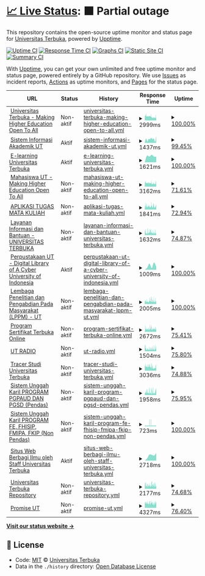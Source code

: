 # [📈 Live Status](https://UnivTerbuka.github.io/online): <!--live status--> **🟧 Partial outage**

This repository contains the open-source uptime monitor and status page for [Universitas Terbuka](https://www.ut.ac.id/), powered by [Upptime](https://github.com/upptime/upptime).

[![Uptime CI](https://github.com/koj-co/upptime/workflows/Uptime%20CI/badge.svg)](https://github.com/koj-co/upptime/actions?query=workflow%3A%22Uptime+CI%22)
[![Response Time CI](https://github.com/koj-co/upptime/workflows/Response%20Time%20CI/badge.svg)](https://github.com/koj-co/upptime/actions?query=workflow%3A%22Response+Time+CI%22)
[![Graphs CI](https://github.com/koj-co/upptime/workflows/Graphs%20CI/badge.svg)](https://github.com/koj-co/upptime/actions?query=workflow%3A%22Graphs+CI%22)
[![Static Site CI](https://github.com/koj-co/upptime/workflows/Static%20Site%20CI/badge.svg)](https://github.com/koj-co/upptime/actions?query=workflow%3A%22Static+Site+CI%22)
[![Summary CI](https://github.com/koj-co/upptime/workflows/Summary%20CI/badge.svg)](https://github.com/koj-co/upptime/actions?query=workflow%3A%22Summary+CI%22)

With [Upptime](https://upptime.js.org), you can get your own unlimited and free uptime monitor and status page, powered entirely by a GitHub repository. We use [Issues](https://github.com/UnivTerbuka/online/issues) as incident reports, [Actions](https://github.com/UnivTerbuka/online/actions) as uptime monitors, and [Pages](https://UnivTerbuka.github.io/online) for the status page.

<!--start: status pages-->
<!-- This summary is generated by Upptime (https://github.com/upptime/upptime) -->
<!-- Do not edit this manually, your changes will be overwritten -->
<!-- prettier-ignore -->
| URL | Status | History | Response Time | Uptime |
| --- | ------ | ------- | ------------- | ------ |
| <img alt="" src="https://favicons.githubusercontent.com/www.ut.ac.id" height="13"> [Universitas Terbuka - Making Higher Education Open To All](https://www.ut.ac.id/) | Non-aktif | [universitas-terbuka-making-higher-education-open-to-all.yml](https://github.com/UnivTerbuka/online/commits/master/history/universitas-terbuka-making-higher-education-open-to-all.yml) | <details><summary><img alt="Response time graph" src="./graphs/universitas-terbuka-making-higher-education-open-to-all/response-time-week.png" height="20"> 2999ms</summary><br><a href="https://UnivTerbuka.github.io/online/history/universitas-terbuka-making-higher-education-open-to-all"><img alt="Response time 3982" src="https://img.shields.io/endpoint?url=https%3A%2F%2Fraw.githubusercontent.com%2FUnivTerbuka%2Fonline%2Fmaster%2Fapi%2Funiversitas-terbuka-making-higher-education-open-to-all%2Fresponse-time.json"></a><br><a href="https://UnivTerbuka.github.io/online/history/universitas-terbuka-making-higher-education-open-to-all"><img alt="24-hour response time 2557" src="https://img.shields.io/endpoint?url=https%3A%2F%2Fraw.githubusercontent.com%2FUnivTerbuka%2Fonline%2Fmaster%2Fapi%2Funiversitas-terbuka-making-higher-education-open-to-all%2Fresponse-time-day.json"></a><br><a href="https://UnivTerbuka.github.io/online/history/universitas-terbuka-making-higher-education-open-to-all"><img alt="7-day response time 2999" src="https://img.shields.io/endpoint?url=https%3A%2F%2Fraw.githubusercontent.com%2FUnivTerbuka%2Fonline%2Fmaster%2Fapi%2Funiversitas-terbuka-making-higher-education-open-to-all%2Fresponse-time-week.json"></a><br><a href="https://UnivTerbuka.github.io/online/history/universitas-terbuka-making-higher-education-open-to-all"><img alt="30-day response time 3526" src="https://img.shields.io/endpoint?url=https%3A%2F%2Fraw.githubusercontent.com%2FUnivTerbuka%2Fonline%2Fmaster%2Fapi%2Funiversitas-terbuka-making-higher-education-open-to-all%2Fresponse-time-month.json"></a><br><a href="https://UnivTerbuka.github.io/online/history/universitas-terbuka-making-higher-education-open-to-all"><img alt="1-year response time 3982" src="https://img.shields.io/endpoint?url=https%3A%2F%2Fraw.githubusercontent.com%2FUnivTerbuka%2Fonline%2Fmaster%2Fapi%2Funiversitas-terbuka-making-higher-education-open-to-all%2Fresponse-time-year.json"></a></details> | <details><summary><a href="https://UnivTerbuka.github.io/online/history/universitas-terbuka-making-higher-education-open-to-all">100.00%</a></summary><a href="https://UnivTerbuka.github.io/online/history/universitas-terbuka-making-higher-education-open-to-all"><img alt="All-time uptime 100.00%" src="https://img.shields.io/endpoint?url=https%3A%2F%2Fraw.githubusercontent.com%2FUnivTerbuka%2Fonline%2Fmaster%2Fapi%2Funiversitas-terbuka-making-higher-education-open-to-all%2Fuptime.json"></a><br><a href="https://UnivTerbuka.github.io/online/history/universitas-terbuka-making-higher-education-open-to-all"><img alt="24-hour uptime 100.00%" src="https://img.shields.io/endpoint?url=https%3A%2F%2Fraw.githubusercontent.com%2FUnivTerbuka%2Fonline%2Fmaster%2Fapi%2Funiversitas-terbuka-making-higher-education-open-to-all%2Fuptime-day.json"></a><br><a href="https://UnivTerbuka.github.io/online/history/universitas-terbuka-making-higher-education-open-to-all"><img alt="7-day uptime 100.00%" src="https://img.shields.io/endpoint?url=https%3A%2F%2Fraw.githubusercontent.com%2FUnivTerbuka%2Fonline%2Fmaster%2Fapi%2Funiversitas-terbuka-making-higher-education-open-to-all%2Fuptime-week.json"></a><br><a href="https://UnivTerbuka.github.io/online/history/universitas-terbuka-making-higher-education-open-to-all"><img alt="30-day uptime 100.00%" src="https://img.shields.io/endpoint?url=https%3A%2F%2Fraw.githubusercontent.com%2FUnivTerbuka%2Fonline%2Fmaster%2Fapi%2Funiversitas-terbuka-making-higher-education-open-to-all%2Fuptime-month.json"></a><br><a href="https://UnivTerbuka.github.io/online/history/universitas-terbuka-making-higher-education-open-to-all"><img alt="1-year uptime 100.00%" src="https://img.shields.io/endpoint?url=https%3A%2F%2Fraw.githubusercontent.com%2FUnivTerbuka%2Fonline%2Fmaster%2Fapi%2Funiversitas-terbuka-making-higher-education-open-to-all%2Fuptime-year.json"></a></details>
| <img alt="" src="https://favicons.githubusercontent.com/sia.ut.ac.id" height="13"> [Sistem Informasi Akademik UT](https://sia.ut.ac.id/) | Aktif | [sistem-informasi-akademik-ut.yml](https://github.com/UnivTerbuka/online/commits/master/history/sistem-informasi-akademik-ut.yml) | <details><summary><img alt="Response time graph" src="./graphs/sistem-informasi-akademik-ut/response-time-week.png" height="20"> 1437ms</summary><br><a href="https://UnivTerbuka.github.io/online/history/sistem-informasi-akademik-ut"><img alt="Response time 2038" src="https://img.shields.io/endpoint?url=https%3A%2F%2Fraw.githubusercontent.com%2FUnivTerbuka%2Fonline%2Fmaster%2Fapi%2Fsistem-informasi-akademik-ut%2Fresponse-time.json"></a><br><a href="https://UnivTerbuka.github.io/online/history/sistem-informasi-akademik-ut"><img alt="24-hour response time 1449" src="https://img.shields.io/endpoint?url=https%3A%2F%2Fraw.githubusercontent.com%2FUnivTerbuka%2Fonline%2Fmaster%2Fapi%2Fsistem-informasi-akademik-ut%2Fresponse-time-day.json"></a><br><a href="https://UnivTerbuka.github.io/online/history/sistem-informasi-akademik-ut"><img alt="7-day response time 1437" src="https://img.shields.io/endpoint?url=https%3A%2F%2Fraw.githubusercontent.com%2FUnivTerbuka%2Fonline%2Fmaster%2Fapi%2Fsistem-informasi-akademik-ut%2Fresponse-time-week.json"></a><br><a href="https://UnivTerbuka.github.io/online/history/sistem-informasi-akademik-ut"><img alt="30-day response time 1649" src="https://img.shields.io/endpoint?url=https%3A%2F%2Fraw.githubusercontent.com%2FUnivTerbuka%2Fonline%2Fmaster%2Fapi%2Fsistem-informasi-akademik-ut%2Fresponse-time-month.json"></a><br><a href="https://UnivTerbuka.github.io/online/history/sistem-informasi-akademik-ut"><img alt="1-year response time 2038" src="https://img.shields.io/endpoint?url=https%3A%2F%2Fraw.githubusercontent.com%2FUnivTerbuka%2Fonline%2Fmaster%2Fapi%2Fsistem-informasi-akademik-ut%2Fresponse-time-year.json"></a></details> | <details><summary><a href="https://UnivTerbuka.github.io/online/history/sistem-informasi-akademik-ut">99.45%</a></summary><a href="https://UnivTerbuka.github.io/online/history/sistem-informasi-akademik-ut"><img alt="All-time uptime 98.38%" src="https://img.shields.io/endpoint?url=https%3A%2F%2Fraw.githubusercontent.com%2FUnivTerbuka%2Fonline%2Fmaster%2Fapi%2Fsistem-informasi-akademik-ut%2Fuptime.json"></a><br><a href="https://UnivTerbuka.github.io/online/history/sistem-informasi-akademik-ut"><img alt="24-hour uptime 98.33%" src="https://img.shields.io/endpoint?url=https%3A%2F%2Fraw.githubusercontent.com%2FUnivTerbuka%2Fonline%2Fmaster%2Fapi%2Fsistem-informasi-akademik-ut%2Fuptime-day.json"></a><br><a href="https://UnivTerbuka.github.io/online/history/sistem-informasi-akademik-ut"><img alt="7-day uptime 99.45%" src="https://img.shields.io/endpoint?url=https%3A%2F%2Fraw.githubusercontent.com%2FUnivTerbuka%2Fonline%2Fmaster%2Fapi%2Fsistem-informasi-akademik-ut%2Fuptime-week.json"></a><br><a href="https://UnivTerbuka.github.io/online/history/sistem-informasi-akademik-ut"><img alt="30-day uptime 98.81%" src="https://img.shields.io/endpoint?url=https%3A%2F%2Fraw.githubusercontent.com%2FUnivTerbuka%2Fonline%2Fmaster%2Fapi%2Fsistem-informasi-akademik-ut%2Fuptime-month.json"></a><br><a href="https://UnivTerbuka.github.io/online/history/sistem-informasi-akademik-ut"><img alt="1-year uptime 98.38%" src="https://img.shields.io/endpoint?url=https%3A%2F%2Fraw.githubusercontent.com%2FUnivTerbuka%2Fonline%2Fmaster%2Fapi%2Fsistem-informasi-akademik-ut%2Fuptime-year.json"></a></details>
| <img alt="" src="https://favicons.githubusercontent.com/elearning.ut.ac.id" height="13"> [E-learning Universitas Terbuka](https://elearning.ut.ac.id/) | Aktif | [e-learning-universitas-terbuka.yml](https://github.com/UnivTerbuka/online/commits/master/history/e-learning-universitas-terbuka.yml) | <details><summary><img alt="Response time graph" src="./graphs/e-learning-universitas-terbuka/response-time-week.png" height="20"> 1621ms</summary><br><a href="https://UnivTerbuka.github.io/online/history/e-learning-universitas-terbuka"><img alt="Response time 3412" src="https://img.shields.io/endpoint?url=https%3A%2F%2Fraw.githubusercontent.com%2FUnivTerbuka%2Fonline%2Fmaster%2Fapi%2Fe-learning-universitas-terbuka%2Fresponse-time.json"></a><br><a href="https://UnivTerbuka.github.io/online/history/e-learning-universitas-terbuka"><img alt="24-hour response time 0" src="https://img.shields.io/endpoint?url=https%3A%2F%2Fraw.githubusercontent.com%2FUnivTerbuka%2Fonline%2Fmaster%2Fapi%2Fe-learning-universitas-terbuka%2Fresponse-time-day.json"></a><br><a href="https://UnivTerbuka.github.io/online/history/e-learning-universitas-terbuka"><img alt="7-day response time 1621" src="https://img.shields.io/endpoint?url=https%3A%2F%2Fraw.githubusercontent.com%2FUnivTerbuka%2Fonline%2Fmaster%2Fapi%2Fe-learning-universitas-terbuka%2Fresponse-time-week.json"></a><br><a href="https://UnivTerbuka.github.io/online/history/e-learning-universitas-terbuka"><img alt="30-day response time 1697" src="https://img.shields.io/endpoint?url=https%3A%2F%2Fraw.githubusercontent.com%2FUnivTerbuka%2Fonline%2Fmaster%2Fapi%2Fe-learning-universitas-terbuka%2Fresponse-time-month.json"></a><br><a href="https://UnivTerbuka.github.io/online/history/e-learning-universitas-terbuka"><img alt="1-year response time 3412" src="https://img.shields.io/endpoint?url=https%3A%2F%2Fraw.githubusercontent.com%2FUnivTerbuka%2Fonline%2Fmaster%2Fapi%2Fe-learning-universitas-terbuka%2Fresponse-time-year.json"></a></details> | <details><summary><a href="https://UnivTerbuka.github.io/online/history/e-learning-universitas-terbuka">100.00%</a></summary><a href="https://UnivTerbuka.github.io/online/history/e-learning-universitas-terbuka"><img alt="All-time uptime 99.11%" src="https://img.shields.io/endpoint?url=https%3A%2F%2Fraw.githubusercontent.com%2FUnivTerbuka%2Fonline%2Fmaster%2Fapi%2Fe-learning-universitas-terbuka%2Fuptime.json"></a><br><a href="https://UnivTerbuka.github.io/online/history/e-learning-universitas-terbuka"><img alt="24-hour uptime 100.00%" src="https://img.shields.io/endpoint?url=https%3A%2F%2Fraw.githubusercontent.com%2FUnivTerbuka%2Fonline%2Fmaster%2Fapi%2Fe-learning-universitas-terbuka%2Fuptime-day.json"></a><br><a href="https://UnivTerbuka.github.io/online/history/e-learning-universitas-terbuka"><img alt="7-day uptime 100.00%" src="https://img.shields.io/endpoint?url=https%3A%2F%2Fraw.githubusercontent.com%2FUnivTerbuka%2Fonline%2Fmaster%2Fapi%2Fe-learning-universitas-terbuka%2Fuptime-week.json"></a><br><a href="https://UnivTerbuka.github.io/online/history/e-learning-universitas-terbuka"><img alt="30-day uptime 99.03%" src="https://img.shields.io/endpoint?url=https%3A%2F%2Fraw.githubusercontent.com%2FUnivTerbuka%2Fonline%2Fmaster%2Fapi%2Fe-learning-universitas-terbuka%2Fuptime-month.json"></a><br><a href="https://UnivTerbuka.github.io/online/history/e-learning-universitas-terbuka"><img alt="1-year uptime 99.11%" src="https://img.shields.io/endpoint?url=https%3A%2F%2Fraw.githubusercontent.com%2FUnivTerbuka%2Fonline%2Fmaster%2Fapi%2Fe-learning-universitas-terbuka%2Fuptime-year.json"></a></details>
| <img alt="" src="https://favicons.githubusercontent.com/mahasiswa.ut.ac.id" height="13"> [Mahasiswa UT - Making Higher Education Open To All](https://mahasiswa.ut.ac.id/) | Non-aktif | [mahasiswa-ut-making-higher-education-open-to-all.yml](https://github.com/UnivTerbuka/online/commits/master/history/mahasiswa-ut-making-higher-education-open-to-all.yml) | <details><summary><img alt="Response time graph" src="./graphs/mahasiswa-ut-making-higher-education-open-to-all/response-time-week.png" height="20"> 3162ms</summary><br><a href="https://UnivTerbuka.github.io/online/history/mahasiswa-ut-making-higher-education-open-to-all"><img alt="Response time 4067" src="https://img.shields.io/endpoint?url=https%3A%2F%2Fraw.githubusercontent.com%2FUnivTerbuka%2Fonline%2Fmaster%2Fapi%2Fmahasiswa-ut-making-higher-education-open-to-all%2Fresponse-time.json"></a><br><a href="https://UnivTerbuka.github.io/online/history/mahasiswa-ut-making-higher-education-open-to-all"><img alt="24-hour response time 3102" src="https://img.shields.io/endpoint?url=https%3A%2F%2Fraw.githubusercontent.com%2FUnivTerbuka%2Fonline%2Fmaster%2Fapi%2Fmahasiswa-ut-making-higher-education-open-to-all%2Fresponse-time-day.json"></a><br><a href="https://UnivTerbuka.github.io/online/history/mahasiswa-ut-making-higher-education-open-to-all"><img alt="7-day response time 3162" src="https://img.shields.io/endpoint?url=https%3A%2F%2Fraw.githubusercontent.com%2FUnivTerbuka%2Fonline%2Fmaster%2Fapi%2Fmahasiswa-ut-making-higher-education-open-to-all%2Fresponse-time-week.json"></a><br><a href="https://UnivTerbuka.github.io/online/history/mahasiswa-ut-making-higher-education-open-to-all"><img alt="30-day response time 3577" src="https://img.shields.io/endpoint?url=https%3A%2F%2Fraw.githubusercontent.com%2FUnivTerbuka%2Fonline%2Fmaster%2Fapi%2Fmahasiswa-ut-making-higher-education-open-to-all%2Fresponse-time-month.json"></a><br><a href="https://UnivTerbuka.github.io/online/history/mahasiswa-ut-making-higher-education-open-to-all"><img alt="1-year response time 4067" src="https://img.shields.io/endpoint?url=https%3A%2F%2Fraw.githubusercontent.com%2FUnivTerbuka%2Fonline%2Fmaster%2Fapi%2Fmahasiswa-ut-making-higher-education-open-to-all%2Fresponse-time-year.json"></a></details> | <details><summary><a href="https://UnivTerbuka.github.io/online/history/mahasiswa-ut-making-higher-education-open-to-all">71.61%</a></summary><a href="https://UnivTerbuka.github.io/online/history/mahasiswa-ut-making-higher-education-open-to-all"><img alt="All-time uptime 92.94%" src="https://img.shields.io/endpoint?url=https%3A%2F%2Fraw.githubusercontent.com%2FUnivTerbuka%2Fonline%2Fmaster%2Fapi%2Fmahasiswa-ut-making-higher-education-open-to-all%2Fuptime.json"></a><br><a href="https://UnivTerbuka.github.io/online/history/mahasiswa-ut-making-higher-education-open-to-all"><img alt="24-hour uptime 77.84%" src="https://img.shields.io/endpoint?url=https%3A%2F%2Fraw.githubusercontent.com%2FUnivTerbuka%2Fonline%2Fmaster%2Fapi%2Fmahasiswa-ut-making-higher-education-open-to-all%2Fuptime-day.json"></a><br><a href="https://UnivTerbuka.github.io/online/history/mahasiswa-ut-making-higher-education-open-to-all"><img alt="7-day uptime 71.61%" src="https://img.shields.io/endpoint?url=https%3A%2F%2Fraw.githubusercontent.com%2FUnivTerbuka%2Fonline%2Fmaster%2Fapi%2Fmahasiswa-ut-making-higher-education-open-to-all%2Fuptime-week.json"></a><br><a href="https://UnivTerbuka.github.io/online/history/mahasiswa-ut-making-higher-education-open-to-all"><img alt="30-day uptime 88.88%" src="https://img.shields.io/endpoint?url=https%3A%2F%2Fraw.githubusercontent.com%2FUnivTerbuka%2Fonline%2Fmaster%2Fapi%2Fmahasiswa-ut-making-higher-education-open-to-all%2Fuptime-month.json"></a><br><a href="https://UnivTerbuka.github.io/online/history/mahasiswa-ut-making-higher-education-open-to-all"><img alt="1-year uptime 92.94%" src="https://img.shields.io/endpoint?url=https%3A%2F%2Fraw.githubusercontent.com%2FUnivTerbuka%2Fonline%2Fmaster%2Fapi%2Fmahasiswa-ut-making-higher-education-open-to-all%2Fuptime-year.json"></a></details>
| <img alt="" src="https://favicons.githubusercontent.com/tmk.ut.ac.id" height="13"> [APLIKASI TUGAS MATA KULIAH](https://tmk.ut.ac.id/tmkui/#/) | Non-aktif | [aplikasi-tugas-mata-kuliah.yml](https://github.com/UnivTerbuka/online/commits/master/history/aplikasi-tugas-mata-kuliah.yml) | <details><summary><img alt="Response time graph" src="./graphs/aplikasi-tugas-mata-kuliah/response-time-week.png" height="20"> 1841ms</summary><br><a href="https://UnivTerbuka.github.io/online/history/aplikasi-tugas-mata-kuliah"><img alt="Response time 1859" src="https://img.shields.io/endpoint?url=https%3A%2F%2Fraw.githubusercontent.com%2FUnivTerbuka%2Fonline%2Fmaster%2Fapi%2Faplikasi-tugas-mata-kuliah%2Fresponse-time.json"></a><br><a href="https://UnivTerbuka.github.io/online/history/aplikasi-tugas-mata-kuliah"><img alt="24-hour response time 1802" src="https://img.shields.io/endpoint?url=https%3A%2F%2Fraw.githubusercontent.com%2FUnivTerbuka%2Fonline%2Fmaster%2Fapi%2Faplikasi-tugas-mata-kuliah%2Fresponse-time-day.json"></a><br><a href="https://UnivTerbuka.github.io/online/history/aplikasi-tugas-mata-kuliah"><img alt="7-day response time 1841" src="https://img.shields.io/endpoint?url=https%3A%2F%2Fraw.githubusercontent.com%2FUnivTerbuka%2Fonline%2Fmaster%2Fapi%2Faplikasi-tugas-mata-kuliah%2Fresponse-time-week.json"></a><br><a href="https://UnivTerbuka.github.io/online/history/aplikasi-tugas-mata-kuliah"><img alt="30-day response time 1898" src="https://img.shields.io/endpoint?url=https%3A%2F%2Fraw.githubusercontent.com%2FUnivTerbuka%2Fonline%2Fmaster%2Fapi%2Faplikasi-tugas-mata-kuliah%2Fresponse-time-month.json"></a><br><a href="https://UnivTerbuka.github.io/online/history/aplikasi-tugas-mata-kuliah"><img alt="1-year response time 1859" src="https://img.shields.io/endpoint?url=https%3A%2F%2Fraw.githubusercontent.com%2FUnivTerbuka%2Fonline%2Fmaster%2Fapi%2Faplikasi-tugas-mata-kuliah%2Fresponse-time-year.json"></a></details> | <details><summary><a href="https://UnivTerbuka.github.io/online/history/aplikasi-tugas-mata-kuliah">72.94%</a></summary><a href="https://UnivTerbuka.github.io/online/history/aplikasi-tugas-mata-kuliah"><img alt="All-time uptime 92.98%" src="https://img.shields.io/endpoint?url=https%3A%2F%2Fraw.githubusercontent.com%2FUnivTerbuka%2Fonline%2Fmaster%2Fapi%2Faplikasi-tugas-mata-kuliah%2Fuptime.json"></a><br><a href="https://UnivTerbuka.github.io/online/history/aplikasi-tugas-mata-kuliah"><img alt="24-hour uptime 78.14%" src="https://img.shields.io/endpoint?url=https%3A%2F%2Fraw.githubusercontent.com%2FUnivTerbuka%2Fonline%2Fmaster%2Fapi%2Faplikasi-tugas-mata-kuliah%2Fuptime-day.json"></a><br><a href="https://UnivTerbuka.github.io/online/history/aplikasi-tugas-mata-kuliah"><img alt="7-day uptime 72.94%" src="https://img.shields.io/endpoint?url=https%3A%2F%2Fraw.githubusercontent.com%2FUnivTerbuka%2Fonline%2Fmaster%2Fapi%2Faplikasi-tugas-mata-kuliah%2Fuptime-week.json"></a><br><a href="https://UnivTerbuka.github.io/online/history/aplikasi-tugas-mata-kuliah"><img alt="30-day uptime 88.94%" src="https://img.shields.io/endpoint?url=https%3A%2F%2Fraw.githubusercontent.com%2FUnivTerbuka%2Fonline%2Fmaster%2Fapi%2Faplikasi-tugas-mata-kuliah%2Fuptime-month.json"></a><br><a href="https://UnivTerbuka.github.io/online/history/aplikasi-tugas-mata-kuliah"><img alt="1-year uptime 92.98%" src="https://img.shields.io/endpoint?url=https%3A%2F%2Fraw.githubusercontent.com%2FUnivTerbuka%2Fonline%2Fmaster%2Fapi%2Faplikasi-tugas-mata-kuliah%2Fuptime-year.json"></a></details>
| <img alt="" src="https://favicons.githubusercontent.com/hallo-ut.ut.ac.id" height="13"> [Layanan Informasi dan Bantuan - UNIVERSITAS TERBUKA](http://hallo-ut.ut.ac.id/) | Non-aktif | [layanan-informasi-dan-bantuan-universitas-terbuka.yml](https://github.com/UnivTerbuka/online/commits/master/history/layanan-informasi-dan-bantuan-universitas-terbuka.yml) | <details><summary><img alt="Response time graph" src="./graphs/layanan-informasi-dan-bantuan-universitas-terbuka/response-time-week.png" height="20"> 1632ms</summary><br><a href="https://UnivTerbuka.github.io/online/history/layanan-informasi-dan-bantuan-universitas-terbuka"><img alt="Response time 1724" src="https://img.shields.io/endpoint?url=https%3A%2F%2Fraw.githubusercontent.com%2FUnivTerbuka%2Fonline%2Fmaster%2Fapi%2Flayanan-informasi-dan-bantuan-universitas-terbuka%2Fresponse-time.json"></a><br><a href="https://UnivTerbuka.github.io/online/history/layanan-informasi-dan-bantuan-universitas-terbuka"><img alt="24-hour response time 1850" src="https://img.shields.io/endpoint?url=https%3A%2F%2Fraw.githubusercontent.com%2FUnivTerbuka%2Fonline%2Fmaster%2Fapi%2Flayanan-informasi-dan-bantuan-universitas-terbuka%2Fresponse-time-day.json"></a><br><a href="https://UnivTerbuka.github.io/online/history/layanan-informasi-dan-bantuan-universitas-terbuka"><img alt="7-day response time 1632" src="https://img.shields.io/endpoint?url=https%3A%2F%2Fraw.githubusercontent.com%2FUnivTerbuka%2Fonline%2Fmaster%2Fapi%2Flayanan-informasi-dan-bantuan-universitas-terbuka%2Fresponse-time-week.json"></a><br><a href="https://UnivTerbuka.github.io/online/history/layanan-informasi-dan-bantuan-universitas-terbuka"><img alt="30-day response time 1724" src="https://img.shields.io/endpoint?url=https%3A%2F%2Fraw.githubusercontent.com%2FUnivTerbuka%2Fonline%2Fmaster%2Fapi%2Flayanan-informasi-dan-bantuan-universitas-terbuka%2Fresponse-time-month.json"></a><br><a href="https://UnivTerbuka.github.io/online/history/layanan-informasi-dan-bantuan-universitas-terbuka"><img alt="1-year response time 1724" src="https://img.shields.io/endpoint?url=https%3A%2F%2Fraw.githubusercontent.com%2FUnivTerbuka%2Fonline%2Fmaster%2Fapi%2Flayanan-informasi-dan-bantuan-universitas-terbuka%2Fresponse-time-year.json"></a></details> | <details><summary><a href="https://UnivTerbuka.github.io/online/history/layanan-informasi-dan-bantuan-universitas-terbuka">74.87%</a></summary><a href="https://UnivTerbuka.github.io/online/history/layanan-informasi-dan-bantuan-universitas-terbuka"><img alt="All-time uptime 93.19%" src="https://img.shields.io/endpoint?url=https%3A%2F%2Fraw.githubusercontent.com%2FUnivTerbuka%2Fonline%2Fmaster%2Fapi%2Flayanan-informasi-dan-bantuan-universitas-terbuka%2Fuptime.json"></a><br><a href="https://UnivTerbuka.github.io/online/history/layanan-informasi-dan-bantuan-universitas-terbuka"><img alt="24-hour uptime 78.44%" src="https://img.shields.io/endpoint?url=https%3A%2F%2Fraw.githubusercontent.com%2FUnivTerbuka%2Fonline%2Fmaster%2Fapi%2Flayanan-informasi-dan-bantuan-universitas-terbuka%2Fuptime-day.json"></a><br><a href="https://UnivTerbuka.github.io/online/history/layanan-informasi-dan-bantuan-universitas-terbuka"><img alt="7-day uptime 74.87%" src="https://img.shields.io/endpoint?url=https%3A%2F%2Fraw.githubusercontent.com%2FUnivTerbuka%2Fonline%2Fmaster%2Fapi%2Flayanan-informasi-dan-bantuan-universitas-terbuka%2Fuptime-week.json"></a><br><a href="https://UnivTerbuka.github.io/online/history/layanan-informasi-dan-bantuan-universitas-terbuka"><img alt="30-day uptime 89.28%" src="https://img.shields.io/endpoint?url=https%3A%2F%2Fraw.githubusercontent.com%2FUnivTerbuka%2Fonline%2Fmaster%2Fapi%2Flayanan-informasi-dan-bantuan-universitas-terbuka%2Fuptime-month.json"></a><br><a href="https://UnivTerbuka.github.io/online/history/layanan-informasi-dan-bantuan-universitas-terbuka"><img alt="1-year uptime 93.19%" src="https://img.shields.io/endpoint?url=https%3A%2F%2Fraw.githubusercontent.com%2FUnivTerbuka%2Fonline%2Fmaster%2Fapi%2Flayanan-informasi-dan-bantuan-universitas-terbuka%2Fuptime-year.json"></a></details>
| <img alt="" src="https://favicons.githubusercontent.com/www.pustaka.ut.ac.id" height="13"> [Perpustakaan UT - Digital Library of A Cyber University of Indonesia](https://www.pustaka.ut.ac.id/) | Aktif | [perpustakaan-ut-digital-library-of-a-cyber-university-of-indonesia.yml](https://github.com/UnivTerbuka/online/commits/master/history/perpustakaan-ut-digital-library-of-a-cyber-university-of-indonesia.yml) | <details><summary><img alt="Response time graph" src="./graphs/perpustakaan-ut-digital-library-of-a-cyber-university-of-indonesia/response-time-week.png" height="20"> 1009ms</summary><br><a href="https://UnivTerbuka.github.io/online/history/perpustakaan-ut-digital-library-of-a-cyber-university-of-indonesia"><img alt="Response time 1440" src="https://img.shields.io/endpoint?url=https%3A%2F%2Fraw.githubusercontent.com%2FUnivTerbuka%2Fonline%2Fmaster%2Fapi%2Fperpustakaan-ut-digital-library-of-a-cyber-university-of-indonesia%2Fresponse-time.json"></a><br><a href="https://UnivTerbuka.github.io/online/history/perpustakaan-ut-digital-library-of-a-cyber-university-of-indonesia"><img alt="24-hour response time 0" src="https://img.shields.io/endpoint?url=https%3A%2F%2Fraw.githubusercontent.com%2FUnivTerbuka%2Fonline%2Fmaster%2Fapi%2Fperpustakaan-ut-digital-library-of-a-cyber-university-of-indonesia%2Fresponse-time-day.json"></a><br><a href="https://UnivTerbuka.github.io/online/history/perpustakaan-ut-digital-library-of-a-cyber-university-of-indonesia"><img alt="7-day response time 1009" src="https://img.shields.io/endpoint?url=https%3A%2F%2Fraw.githubusercontent.com%2FUnivTerbuka%2Fonline%2Fmaster%2Fapi%2Fperpustakaan-ut-digital-library-of-a-cyber-university-of-indonesia%2Fresponse-time-week.json"></a><br><a href="https://UnivTerbuka.github.io/online/history/perpustakaan-ut-digital-library-of-a-cyber-university-of-indonesia"><img alt="30-day response time 1179" src="https://img.shields.io/endpoint?url=https%3A%2F%2Fraw.githubusercontent.com%2FUnivTerbuka%2Fonline%2Fmaster%2Fapi%2Fperpustakaan-ut-digital-library-of-a-cyber-university-of-indonesia%2Fresponse-time-month.json"></a><br><a href="https://UnivTerbuka.github.io/online/history/perpustakaan-ut-digital-library-of-a-cyber-university-of-indonesia"><img alt="1-year response time 1440" src="https://img.shields.io/endpoint?url=https%3A%2F%2Fraw.githubusercontent.com%2FUnivTerbuka%2Fonline%2Fmaster%2Fapi%2Fperpustakaan-ut-digital-library-of-a-cyber-university-of-indonesia%2Fresponse-time-year.json"></a></details> | <details><summary><a href="https://UnivTerbuka.github.io/online/history/perpustakaan-ut-digital-library-of-a-cyber-university-of-indonesia">100.00%</a></summary><a href="https://UnivTerbuka.github.io/online/history/perpustakaan-ut-digital-library-of-a-cyber-university-of-indonesia"><img alt="All-time uptime 100.00%" src="https://img.shields.io/endpoint?url=https%3A%2F%2Fraw.githubusercontent.com%2FUnivTerbuka%2Fonline%2Fmaster%2Fapi%2Fperpustakaan-ut-digital-library-of-a-cyber-university-of-indonesia%2Fuptime.json"></a><br><a href="https://UnivTerbuka.github.io/online/history/perpustakaan-ut-digital-library-of-a-cyber-university-of-indonesia"><img alt="24-hour uptime 100.00%" src="https://img.shields.io/endpoint?url=https%3A%2F%2Fraw.githubusercontent.com%2FUnivTerbuka%2Fonline%2Fmaster%2Fapi%2Fperpustakaan-ut-digital-library-of-a-cyber-university-of-indonesia%2Fuptime-day.json"></a><br><a href="https://UnivTerbuka.github.io/online/history/perpustakaan-ut-digital-library-of-a-cyber-university-of-indonesia"><img alt="7-day uptime 100.00%" src="https://img.shields.io/endpoint?url=https%3A%2F%2Fraw.githubusercontent.com%2FUnivTerbuka%2Fonline%2Fmaster%2Fapi%2Fperpustakaan-ut-digital-library-of-a-cyber-university-of-indonesia%2Fuptime-week.json"></a><br><a href="https://UnivTerbuka.github.io/online/history/perpustakaan-ut-digital-library-of-a-cyber-university-of-indonesia"><img alt="30-day uptime 100.00%" src="https://img.shields.io/endpoint?url=https%3A%2F%2Fraw.githubusercontent.com%2FUnivTerbuka%2Fonline%2Fmaster%2Fapi%2Fperpustakaan-ut-digital-library-of-a-cyber-university-of-indonesia%2Fuptime-month.json"></a><br><a href="https://UnivTerbuka.github.io/online/history/perpustakaan-ut-digital-library-of-a-cyber-university-of-indonesia"><img alt="1-year uptime 100.00%" src="https://img.shields.io/endpoint?url=https%3A%2F%2Fraw.githubusercontent.com%2FUnivTerbuka%2Fonline%2Fmaster%2Fapi%2Fperpustakaan-ut-digital-library-of-a-cyber-university-of-indonesia%2Fuptime-year.json"></a></details>
| <img alt="" src="https://favicons.githubusercontent.com/lppm.ut.ac.id" height="13"> [Lembaga Penelitian dan Pengabdian Pada Masyarakat (LPPM) - UT](http://lppm.ut.ac.id/) | Non-aktif | [lembaga-penelitian-dan-pengabdian-pada-masyarakat-lppm-ut.yml](https://github.com/UnivTerbuka/online/commits/master/history/lembaga-penelitian-dan-pengabdian-pada-masyarakat-lppm-ut.yml) | <details><summary><img alt="Response time graph" src="./graphs/lembaga-penelitian-dan-pengabdian-pada-masyarakat-lppm-ut/response-time-week.png" height="20"> 2005ms</summary><br><a href="https://UnivTerbuka.github.io/online/history/lembaga-penelitian-dan-pengabdian-pada-masyarakat-lppm-ut"><img alt="Response time 2859" src="https://img.shields.io/endpoint?url=https%3A%2F%2Fraw.githubusercontent.com%2FUnivTerbuka%2Fonline%2Fmaster%2Fapi%2Flembaga-penelitian-dan-pengabdian-pada-masyarakat-lppm-ut%2Fresponse-time.json"></a><br><a href="https://UnivTerbuka.github.io/online/history/lembaga-penelitian-dan-pengabdian-pada-masyarakat-lppm-ut"><img alt="24-hour response time 2111" src="https://img.shields.io/endpoint?url=https%3A%2F%2Fraw.githubusercontent.com%2FUnivTerbuka%2Fonline%2Fmaster%2Fapi%2Flembaga-penelitian-dan-pengabdian-pada-masyarakat-lppm-ut%2Fresponse-time-day.json"></a><br><a href="https://UnivTerbuka.github.io/online/history/lembaga-penelitian-dan-pengabdian-pada-masyarakat-lppm-ut"><img alt="7-day response time 2005" src="https://img.shields.io/endpoint?url=https%3A%2F%2Fraw.githubusercontent.com%2FUnivTerbuka%2Fonline%2Fmaster%2Fapi%2Flembaga-penelitian-dan-pengabdian-pada-masyarakat-lppm-ut%2Fresponse-time-week.json"></a><br><a href="https://UnivTerbuka.github.io/online/history/lembaga-penelitian-dan-pengabdian-pada-masyarakat-lppm-ut"><img alt="30-day response time 2166" src="https://img.shields.io/endpoint?url=https%3A%2F%2Fraw.githubusercontent.com%2FUnivTerbuka%2Fonline%2Fmaster%2Fapi%2Flembaga-penelitian-dan-pengabdian-pada-masyarakat-lppm-ut%2Fresponse-time-month.json"></a><br><a href="https://UnivTerbuka.github.io/online/history/lembaga-penelitian-dan-pengabdian-pada-masyarakat-lppm-ut"><img alt="1-year response time 2859" src="https://img.shields.io/endpoint?url=https%3A%2F%2Fraw.githubusercontent.com%2FUnivTerbuka%2Fonline%2Fmaster%2Fapi%2Flembaga-penelitian-dan-pengabdian-pada-masyarakat-lppm-ut%2Fresponse-time-year.json"></a></details> | <details><summary><a href="https://UnivTerbuka.github.io/online/history/lembaga-penelitian-dan-pengabdian-pada-masyarakat-lppm-ut">100.00%</a></summary><a href="https://UnivTerbuka.github.io/online/history/lembaga-penelitian-dan-pengabdian-pada-masyarakat-lppm-ut"><img alt="All-time uptime 100.00%" src="https://img.shields.io/endpoint?url=https%3A%2F%2Fraw.githubusercontent.com%2FUnivTerbuka%2Fonline%2Fmaster%2Fapi%2Flembaga-penelitian-dan-pengabdian-pada-masyarakat-lppm-ut%2Fuptime.json"></a><br><a href="https://UnivTerbuka.github.io/online/history/lembaga-penelitian-dan-pengabdian-pada-masyarakat-lppm-ut"><img alt="24-hour uptime 100.00%" src="https://img.shields.io/endpoint?url=https%3A%2F%2Fraw.githubusercontent.com%2FUnivTerbuka%2Fonline%2Fmaster%2Fapi%2Flembaga-penelitian-dan-pengabdian-pada-masyarakat-lppm-ut%2Fuptime-day.json"></a><br><a href="https://UnivTerbuka.github.io/online/history/lembaga-penelitian-dan-pengabdian-pada-masyarakat-lppm-ut"><img alt="7-day uptime 100.00%" src="https://img.shields.io/endpoint?url=https%3A%2F%2Fraw.githubusercontent.com%2FUnivTerbuka%2Fonline%2Fmaster%2Fapi%2Flembaga-penelitian-dan-pengabdian-pada-masyarakat-lppm-ut%2Fuptime-week.json"></a><br><a href="https://UnivTerbuka.github.io/online/history/lembaga-penelitian-dan-pengabdian-pada-masyarakat-lppm-ut"><img alt="30-day uptime 100.00%" src="https://img.shields.io/endpoint?url=https%3A%2F%2Fraw.githubusercontent.com%2FUnivTerbuka%2Fonline%2Fmaster%2Fapi%2Flembaga-penelitian-dan-pengabdian-pada-masyarakat-lppm-ut%2Fuptime-month.json"></a><br><a href="https://UnivTerbuka.github.io/online/history/lembaga-penelitian-dan-pengabdian-pada-masyarakat-lppm-ut"><img alt="1-year uptime 100.00%" src="https://img.shields.io/endpoint?url=https%3A%2F%2Fraw.githubusercontent.com%2FUnivTerbuka%2Fonline%2Fmaster%2Fapi%2Flembaga-penelitian-dan-pengabdian-pada-masyarakat-lppm-ut%2Fuptime-year.json"></a></details>
| <img alt="" src="https://favicons.githubusercontent.com/moocs.ut.ac.id" height="13"> [Program Sertifikat Terbuka Online](http://moocs.ut.ac.id/) | Non-aktif | [program-sertifikat-terbuka-online.yml](https://github.com/UnivTerbuka/online/commits/master/history/program-sertifikat-terbuka-online.yml) | <details><summary><img alt="Response time graph" src="./graphs/program-sertifikat-terbuka-online/response-time-week.png" height="20"> 2672ms</summary><br><a href="https://UnivTerbuka.github.io/online/history/program-sertifikat-terbuka-online"><img alt="Response time 2893" src="https://img.shields.io/endpoint?url=https%3A%2F%2Fraw.githubusercontent.com%2FUnivTerbuka%2Fonline%2Fmaster%2Fapi%2Fprogram-sertifikat-terbuka-online%2Fresponse-time.json"></a><br><a href="https://UnivTerbuka.github.io/online/history/program-sertifikat-terbuka-online"><img alt="24-hour response time 2616" src="https://img.shields.io/endpoint?url=https%3A%2F%2Fraw.githubusercontent.com%2FUnivTerbuka%2Fonline%2Fmaster%2Fapi%2Fprogram-sertifikat-terbuka-online%2Fresponse-time-day.json"></a><br><a href="https://UnivTerbuka.github.io/online/history/program-sertifikat-terbuka-online"><img alt="7-day response time 2672" src="https://img.shields.io/endpoint?url=https%3A%2F%2Fraw.githubusercontent.com%2FUnivTerbuka%2Fonline%2Fmaster%2Fapi%2Fprogram-sertifikat-terbuka-online%2Fresponse-time-week.json"></a><br><a href="https://UnivTerbuka.github.io/online/history/program-sertifikat-terbuka-online"><img alt="30-day response time 2779" src="https://img.shields.io/endpoint?url=https%3A%2F%2Fraw.githubusercontent.com%2FUnivTerbuka%2Fonline%2Fmaster%2Fapi%2Fprogram-sertifikat-terbuka-online%2Fresponse-time-month.json"></a><br><a href="https://UnivTerbuka.github.io/online/history/program-sertifikat-terbuka-online"><img alt="1-year response time 2893" src="https://img.shields.io/endpoint?url=https%3A%2F%2Fraw.githubusercontent.com%2FUnivTerbuka%2Fonline%2Fmaster%2Fapi%2Fprogram-sertifikat-terbuka-online%2Fresponse-time-year.json"></a></details> | <details><summary><a href="https://UnivTerbuka.github.io/online/history/program-sertifikat-terbuka-online">75.41%</a></summary><a href="https://UnivTerbuka.github.io/online/history/program-sertifikat-terbuka-online"><img alt="All-time uptime 93.27%" src="https://img.shields.io/endpoint?url=https%3A%2F%2Fraw.githubusercontent.com%2FUnivTerbuka%2Fonline%2Fmaster%2Fapi%2Fprogram-sertifikat-terbuka-online%2Fuptime.json"></a><br><a href="https://UnivTerbuka.github.io/online/history/program-sertifikat-terbuka-online"><img alt="24-hour uptime 79.01%" src="https://img.shields.io/endpoint?url=https%3A%2F%2Fraw.githubusercontent.com%2FUnivTerbuka%2Fonline%2Fmaster%2Fapi%2Fprogram-sertifikat-terbuka-online%2Fuptime-day.json"></a><br><a href="https://UnivTerbuka.github.io/online/history/program-sertifikat-terbuka-online"><img alt="7-day uptime 75.41%" src="https://img.shields.io/endpoint?url=https%3A%2F%2Fraw.githubusercontent.com%2FUnivTerbuka%2Fonline%2Fmaster%2Fapi%2Fprogram-sertifikat-terbuka-online%2Fuptime-week.json"></a><br><a href="https://UnivTerbuka.github.io/online/history/program-sertifikat-terbuka-online"><img alt="30-day uptime 89.40%" src="https://img.shields.io/endpoint?url=https%3A%2F%2Fraw.githubusercontent.com%2FUnivTerbuka%2Fonline%2Fmaster%2Fapi%2Fprogram-sertifikat-terbuka-online%2Fuptime-month.json"></a><br><a href="https://UnivTerbuka.github.io/online/history/program-sertifikat-terbuka-online"><img alt="1-year uptime 93.27%" src="https://img.shields.io/endpoint?url=https%3A%2F%2Fraw.githubusercontent.com%2FUnivTerbuka%2Fonline%2Fmaster%2Fapi%2Fprogram-sertifikat-terbuka-online%2Fuptime-year.json"></a></details>
| <img alt="" src="https://favicons.githubusercontent.com/utradio.ut.ac.id" height="13"> [UT RADIO](http://utradio.ut.ac.id/) | Non-aktif | [ut-radio.yml](https://github.com/UnivTerbuka/online/commits/master/history/ut-radio.yml) | <details><summary><img alt="Response time graph" src="./graphs/ut-radio/response-time-week.png" height="20"> 1504ms</summary><br><a href="https://UnivTerbuka.github.io/online/history/ut-radio"><img alt="Response time 1830" src="https://img.shields.io/endpoint?url=https%3A%2F%2Fraw.githubusercontent.com%2FUnivTerbuka%2Fonline%2Fmaster%2Fapi%2Fut-radio%2Fresponse-time.json"></a><br><a href="https://UnivTerbuka.github.io/online/history/ut-radio"><img alt="24-hour response time 1939" src="https://img.shields.io/endpoint?url=https%3A%2F%2Fraw.githubusercontent.com%2FUnivTerbuka%2Fonline%2Fmaster%2Fapi%2Fut-radio%2Fresponse-time-day.json"></a><br><a href="https://UnivTerbuka.github.io/online/history/ut-radio"><img alt="7-day response time 1504" src="https://img.shields.io/endpoint?url=https%3A%2F%2Fraw.githubusercontent.com%2FUnivTerbuka%2Fonline%2Fmaster%2Fapi%2Fut-radio%2Fresponse-time-week.json"></a><br><a href="https://UnivTerbuka.github.io/online/history/ut-radio"><img alt="30-day response time 1719" src="https://img.shields.io/endpoint?url=https%3A%2F%2Fraw.githubusercontent.com%2FUnivTerbuka%2Fonline%2Fmaster%2Fapi%2Fut-radio%2Fresponse-time-month.json"></a><br><a href="https://UnivTerbuka.github.io/online/history/ut-radio"><img alt="1-year response time 1830" src="https://img.shields.io/endpoint?url=https%3A%2F%2Fraw.githubusercontent.com%2FUnivTerbuka%2Fonline%2Fmaster%2Fapi%2Fut-radio%2Fresponse-time-year.json"></a></details> | <details><summary><a href="https://UnivTerbuka.github.io/online/history/ut-radio">75.80%</a></summary><a href="https://UnivTerbuka.github.io/online/history/ut-radio"><img alt="All-time uptime 93.26%" src="https://img.shields.io/endpoint?url=https%3A%2F%2Fraw.githubusercontent.com%2FUnivTerbuka%2Fonline%2Fmaster%2Fapi%2Fut-radio%2Fuptime.json"></a><br><a href="https://UnivTerbuka.github.io/online/history/ut-radio"><img alt="24-hour uptime 80.03%" src="https://img.shields.io/endpoint?url=https%3A%2F%2Fraw.githubusercontent.com%2FUnivTerbuka%2Fonline%2Fmaster%2Fapi%2Fut-radio%2Fuptime-day.json"></a><br><a href="https://UnivTerbuka.github.io/online/history/ut-radio"><img alt="7-day uptime 75.80%" src="https://img.shields.io/endpoint?url=https%3A%2F%2Fraw.githubusercontent.com%2FUnivTerbuka%2Fonline%2Fmaster%2Fapi%2Fut-radio%2Fuptime-week.json"></a><br><a href="https://UnivTerbuka.github.io/online/history/ut-radio"><img alt="30-day uptime 89.39%" src="https://img.shields.io/endpoint?url=https%3A%2F%2Fraw.githubusercontent.com%2FUnivTerbuka%2Fonline%2Fmaster%2Fapi%2Fut-radio%2Fuptime-month.json"></a><br><a href="https://UnivTerbuka.github.io/online/history/ut-radio"><img alt="1-year uptime 93.26%" src="https://img.shields.io/endpoint?url=https%3A%2F%2Fraw.githubusercontent.com%2FUnivTerbuka%2Fonline%2Fmaster%2Fapi%2Fut-radio%2Fuptime-year.json"></a></details>
| <img alt="" src="https://favicons.githubusercontent.com/tracer.lppm.ut.ac.id" height="13"> [Tracer Studi Universitas Terbuka](http://tracer.lppm.ut.ac.id/) | Non-aktif | [tracer-studi-universitas-terbuka.yml](https://github.com/UnivTerbuka/online/commits/master/history/tracer-studi-universitas-terbuka.yml) | <details><summary><img alt="Response time graph" src="./graphs/tracer-studi-universitas-terbuka/response-time-week.png" height="20"> 3036ms</summary><br><a href="https://UnivTerbuka.github.io/online/history/tracer-studi-universitas-terbuka"><img alt="Response time 3852" src="https://img.shields.io/endpoint?url=https%3A%2F%2Fraw.githubusercontent.com%2FUnivTerbuka%2Fonline%2Fmaster%2Fapi%2Ftracer-studi-universitas-terbuka%2Fresponse-time.json"></a><br><a href="https://UnivTerbuka.github.io/online/history/tracer-studi-universitas-terbuka"><img alt="24-hour response time 2798" src="https://img.shields.io/endpoint?url=https%3A%2F%2Fraw.githubusercontent.com%2FUnivTerbuka%2Fonline%2Fmaster%2Fapi%2Ftracer-studi-universitas-terbuka%2Fresponse-time-day.json"></a><br><a href="https://UnivTerbuka.github.io/online/history/tracer-studi-universitas-terbuka"><img alt="7-day response time 3036" src="https://img.shields.io/endpoint?url=https%3A%2F%2Fraw.githubusercontent.com%2FUnivTerbuka%2Fonline%2Fmaster%2Fapi%2Ftracer-studi-universitas-terbuka%2Fresponse-time-week.json"></a><br><a href="https://UnivTerbuka.github.io/online/history/tracer-studi-universitas-terbuka"><img alt="30-day response time 3556" src="https://img.shields.io/endpoint?url=https%3A%2F%2Fraw.githubusercontent.com%2FUnivTerbuka%2Fonline%2Fmaster%2Fapi%2Ftracer-studi-universitas-terbuka%2Fresponse-time-month.json"></a><br><a href="https://UnivTerbuka.github.io/online/history/tracer-studi-universitas-terbuka"><img alt="1-year response time 3852" src="https://img.shields.io/endpoint?url=https%3A%2F%2Fraw.githubusercontent.com%2FUnivTerbuka%2Fonline%2Fmaster%2Fapi%2Ftracer-studi-universitas-terbuka%2Fresponse-time-year.json"></a></details> | <details><summary><a href="https://UnivTerbuka.github.io/online/history/tracer-studi-universitas-terbuka">74.88%</a></summary><a href="https://UnivTerbuka.github.io/online/history/tracer-studi-universitas-terbuka"><img alt="All-time uptime 93.16%" src="https://img.shields.io/endpoint?url=https%3A%2F%2Fraw.githubusercontent.com%2FUnivTerbuka%2Fonline%2Fmaster%2Fapi%2Ftracer-studi-universitas-terbuka%2Fuptime.json"></a><br><a href="https://UnivTerbuka.github.io/online/history/tracer-studi-universitas-terbuka"><img alt="24-hour uptime 80.28%" src="https://img.shields.io/endpoint?url=https%3A%2F%2Fraw.githubusercontent.com%2FUnivTerbuka%2Fonline%2Fmaster%2Fapi%2Ftracer-studi-universitas-terbuka%2Fuptime-day.json"></a><br><a href="https://UnivTerbuka.github.io/online/history/tracer-studi-universitas-terbuka"><img alt="7-day uptime 74.88%" src="https://img.shields.io/endpoint?url=https%3A%2F%2Fraw.githubusercontent.com%2FUnivTerbuka%2Fonline%2Fmaster%2Fapi%2Ftracer-studi-universitas-terbuka%2Fuptime-week.json"></a><br><a href="https://UnivTerbuka.github.io/online/history/tracer-studi-universitas-terbuka"><img alt="30-day uptime 89.22%" src="https://img.shields.io/endpoint?url=https%3A%2F%2Fraw.githubusercontent.com%2FUnivTerbuka%2Fonline%2Fmaster%2Fapi%2Ftracer-studi-universitas-terbuka%2Fuptime-month.json"></a><br><a href="https://UnivTerbuka.github.io/online/history/tracer-studi-universitas-terbuka"><img alt="1-year uptime 93.16%" src="https://img.shields.io/endpoint?url=https%3A%2F%2Fraw.githubusercontent.com%2FUnivTerbuka%2Fonline%2Fmaster%2Fapi%2Ftracer-studi-universitas-terbuka%2Fuptime-year.json"></a></details>
| <img alt="" src="https://favicons.githubusercontent.com/karil.ut.ac.id" height="13"> [Sistem Unggah Karil PROGRAM PGPAUD DAN PGSD (Pendas)](http://karil.ut.ac.id/pendas/) | Non-aktif | [sistem-unggah-karil-program-pgpaud-dan-pgsd-pendas.yml](https://github.com/UnivTerbuka/online/commits/master/history/sistem-unggah-karil-program-pgpaud-dan-pgsd-pendas.yml) | <details><summary><img alt="Response time graph" src="./graphs/sistem-unggah-karil-program-pgpaud-dan-pgsd-pendas/response-time-week.png" height="20"> 1958ms</summary><br><a href="https://UnivTerbuka.github.io/online/history/sistem-unggah-karil-program-pgpaud-dan-pgsd-pendas"><img alt="Response time 2094" src="https://img.shields.io/endpoint?url=https%3A%2F%2Fraw.githubusercontent.com%2FUnivTerbuka%2Fonline%2Fmaster%2Fapi%2Fsistem-unggah-karil-program-pgpaud-dan-pgsd-pendas%2Fresponse-time.json"></a><br><a href="https://UnivTerbuka.github.io/online/history/sistem-unggah-karil-program-pgpaud-dan-pgsd-pendas"><img alt="24-hour response time 3452" src="https://img.shields.io/endpoint?url=https%3A%2F%2Fraw.githubusercontent.com%2FUnivTerbuka%2Fonline%2Fmaster%2Fapi%2Fsistem-unggah-karil-program-pgpaud-dan-pgsd-pendas%2Fresponse-time-day.json"></a><br><a href="https://UnivTerbuka.github.io/online/history/sistem-unggah-karil-program-pgpaud-dan-pgsd-pendas"><img alt="7-day response time 1958" src="https://img.shields.io/endpoint?url=https%3A%2F%2Fraw.githubusercontent.com%2FUnivTerbuka%2Fonline%2Fmaster%2Fapi%2Fsistem-unggah-karil-program-pgpaud-dan-pgsd-pendas%2Fresponse-time-week.json"></a><br><a href="https://UnivTerbuka.github.io/online/history/sistem-unggah-karil-program-pgpaud-dan-pgsd-pendas"><img alt="30-day response time 2053" src="https://img.shields.io/endpoint?url=https%3A%2F%2Fraw.githubusercontent.com%2FUnivTerbuka%2Fonline%2Fmaster%2Fapi%2Fsistem-unggah-karil-program-pgpaud-dan-pgsd-pendas%2Fresponse-time-month.json"></a><br><a href="https://UnivTerbuka.github.io/online/history/sistem-unggah-karil-program-pgpaud-dan-pgsd-pendas"><img alt="1-year response time 2094" src="https://img.shields.io/endpoint?url=https%3A%2F%2Fraw.githubusercontent.com%2FUnivTerbuka%2Fonline%2Fmaster%2Fapi%2Fsistem-unggah-karil-program-pgpaud-dan-pgsd-pendas%2Fresponse-time-year.json"></a></details> | <details><summary><a href="https://UnivTerbuka.github.io/online/history/sistem-unggah-karil-program-pgpaud-dan-pgsd-pendas">75.95%</a></summary><a href="https://UnivTerbuka.github.io/online/history/sistem-unggah-karil-program-pgpaud-dan-pgsd-pendas"><img alt="All-time uptime 93.42%" src="https://img.shields.io/endpoint?url=https%3A%2F%2Fraw.githubusercontent.com%2FUnivTerbuka%2Fonline%2Fmaster%2Fapi%2Fsistem-unggah-karil-program-pgpaud-dan-pgsd-pendas%2Fuptime.json"></a><br><a href="https://UnivTerbuka.github.io/online/history/sistem-unggah-karil-program-pgpaud-dan-pgsd-pendas"><img alt="24-hour uptime 80.53%" src="https://img.shields.io/endpoint?url=https%3A%2F%2Fraw.githubusercontent.com%2FUnivTerbuka%2Fonline%2Fmaster%2Fapi%2Fsistem-unggah-karil-program-pgpaud-dan-pgsd-pendas%2Fuptime-day.json"></a><br><a href="https://UnivTerbuka.github.io/online/history/sistem-unggah-karil-program-pgpaud-dan-pgsd-pendas"><img alt="7-day uptime 75.95%" src="https://img.shields.io/endpoint?url=https%3A%2F%2Fraw.githubusercontent.com%2FUnivTerbuka%2Fonline%2Fmaster%2Fapi%2Fsistem-unggah-karil-program-pgpaud-dan-pgsd-pendas%2Fuptime-week.json"></a><br><a href="https://UnivTerbuka.github.io/online/history/sistem-unggah-karil-program-pgpaud-dan-pgsd-pendas"><img alt="30-day uptime 89.64%" src="https://img.shields.io/endpoint?url=https%3A%2F%2Fraw.githubusercontent.com%2FUnivTerbuka%2Fonline%2Fmaster%2Fapi%2Fsistem-unggah-karil-program-pgpaud-dan-pgsd-pendas%2Fuptime-month.json"></a><br><a href="https://UnivTerbuka.github.io/online/history/sistem-unggah-karil-program-pgpaud-dan-pgsd-pendas"><img alt="1-year uptime 93.42%" src="https://img.shields.io/endpoint?url=https%3A%2F%2Fraw.githubusercontent.com%2FUnivTerbuka%2Fonline%2Fmaster%2Fapi%2Fsistem-unggah-karil-program-pgpaud-dan-pgsd-pendas%2Fuptime-year.json"></a></details>
| <img alt="" src="https://favicons.githubusercontent.com/karil.ut.ac.id" height="13"> [Sistem Unggah Karil PROGRAM FE, FHISIP, FMIPA, FKIP (Non Pendas)](http://karil.ut.ac.id/nonpendas/) | Non-aktif | [sistem-unggah-karil-program-fe-fhisip-fmipa-fkip-non-pendas.yml](https://github.com/UnivTerbuka/online/commits/master/history/sistem-unggah-karil-program-fe-fhisip-fmipa-fkip-non-pendas.yml) | <details><summary><img alt="Response time graph" src="./graphs/sistem-unggah-karil-program-fe-fhisip-fmipa-fkip-non-pendas/response-time-week.png" height="20"> 723ms</summary><br><a href="https://UnivTerbuka.github.io/online/history/sistem-unggah-karil-program-fe-fhisip-fmipa-fkip-non-pendas"><img alt="Response time 802" src="https://img.shields.io/endpoint?url=https%3A%2F%2Fraw.githubusercontent.com%2FUnivTerbuka%2Fonline%2Fmaster%2Fapi%2Fsistem-unggah-karil-program-fe-fhisip-fmipa-fkip-non-pendas%2Fresponse-time.json"></a><br><a href="https://UnivTerbuka.github.io/online/history/sistem-unggah-karil-program-fe-fhisip-fmipa-fkip-non-pendas"><img alt="24-hour response time 1110" src="https://img.shields.io/endpoint?url=https%3A%2F%2Fraw.githubusercontent.com%2FUnivTerbuka%2Fonline%2Fmaster%2Fapi%2Fsistem-unggah-karil-program-fe-fhisip-fmipa-fkip-non-pendas%2Fresponse-time-day.json"></a><br><a href="https://UnivTerbuka.github.io/online/history/sistem-unggah-karil-program-fe-fhisip-fmipa-fkip-non-pendas"><img alt="7-day response time 723" src="https://img.shields.io/endpoint?url=https%3A%2F%2Fraw.githubusercontent.com%2FUnivTerbuka%2Fonline%2Fmaster%2Fapi%2Fsistem-unggah-karil-program-fe-fhisip-fmipa-fkip-non-pendas%2Fresponse-time-week.json"></a><br><a href="https://UnivTerbuka.github.io/online/history/sistem-unggah-karil-program-fe-fhisip-fmipa-fkip-non-pendas"><img alt="30-day response time 677" src="https://img.shields.io/endpoint?url=https%3A%2F%2Fraw.githubusercontent.com%2FUnivTerbuka%2Fonline%2Fmaster%2Fapi%2Fsistem-unggah-karil-program-fe-fhisip-fmipa-fkip-non-pendas%2Fresponse-time-month.json"></a><br><a href="https://UnivTerbuka.github.io/online/history/sistem-unggah-karil-program-fe-fhisip-fmipa-fkip-non-pendas"><img alt="1-year response time 802" src="https://img.shields.io/endpoint?url=https%3A%2F%2Fraw.githubusercontent.com%2FUnivTerbuka%2Fonline%2Fmaster%2Fapi%2Fsistem-unggah-karil-program-fe-fhisip-fmipa-fkip-non-pendas%2Fresponse-time-year.json"></a></details> | <details><summary><a href="https://UnivTerbuka.github.io/online/history/sistem-unggah-karil-program-fe-fhisip-fmipa-fkip-non-pendas">100.00%</a></summary><a href="https://UnivTerbuka.github.io/online/history/sistem-unggah-karil-program-fe-fhisip-fmipa-fkip-non-pendas"><img alt="All-time uptime 100.00%" src="https://img.shields.io/endpoint?url=https%3A%2F%2Fraw.githubusercontent.com%2FUnivTerbuka%2Fonline%2Fmaster%2Fapi%2Fsistem-unggah-karil-program-fe-fhisip-fmipa-fkip-non-pendas%2Fuptime.json"></a><br><a href="https://UnivTerbuka.github.io/online/history/sistem-unggah-karil-program-fe-fhisip-fmipa-fkip-non-pendas"><img alt="24-hour uptime 100.00%" src="https://img.shields.io/endpoint?url=https%3A%2F%2Fraw.githubusercontent.com%2FUnivTerbuka%2Fonline%2Fmaster%2Fapi%2Fsistem-unggah-karil-program-fe-fhisip-fmipa-fkip-non-pendas%2Fuptime-day.json"></a><br><a href="https://UnivTerbuka.github.io/online/history/sistem-unggah-karil-program-fe-fhisip-fmipa-fkip-non-pendas"><img alt="7-day uptime 100.00%" src="https://img.shields.io/endpoint?url=https%3A%2F%2Fraw.githubusercontent.com%2FUnivTerbuka%2Fonline%2Fmaster%2Fapi%2Fsistem-unggah-karil-program-fe-fhisip-fmipa-fkip-non-pendas%2Fuptime-week.json"></a><br><a href="https://UnivTerbuka.github.io/online/history/sistem-unggah-karil-program-fe-fhisip-fmipa-fkip-non-pendas"><img alt="30-day uptime 100.00%" src="https://img.shields.io/endpoint?url=https%3A%2F%2Fraw.githubusercontent.com%2FUnivTerbuka%2Fonline%2Fmaster%2Fapi%2Fsistem-unggah-karil-program-fe-fhisip-fmipa-fkip-non-pendas%2Fuptime-month.json"></a><br><a href="https://UnivTerbuka.github.io/online/history/sistem-unggah-karil-program-fe-fhisip-fmipa-fkip-non-pendas"><img alt="1-year uptime 100.00%" src="https://img.shields.io/endpoint?url=https%3A%2F%2Fraw.githubusercontent.com%2FUnivTerbuka%2Fonline%2Fmaster%2Fapi%2Fsistem-unggah-karil-program-fe-fhisip-fmipa-fkip-non-pendas%2Fuptime-year.json"></a></details>
| <img alt="" src="https://favicons.githubusercontent.com/staff.ut.ac.id" height="13"> [Situs Web Berbagi Ilmu oleh Staff Universitas Terbuka](http://staff.ut.ac.id/) | Aktif | [situs-web-berbagi-ilmu-oleh-staff-universitas-terbuka.yml](https://github.com/UnivTerbuka/online/commits/master/history/situs-web-berbagi-ilmu-oleh-staff-universitas-terbuka.yml) | <details><summary><img alt="Response time graph" src="./graphs/situs-web-berbagi-ilmu-oleh-staff-universitas-terbuka/response-time-week.png" height="20"> 2718ms</summary><br><a href="https://UnivTerbuka.github.io/online/history/situs-web-berbagi-ilmu-oleh-staff-universitas-terbuka"><img alt="Response time 1467" src="https://img.shields.io/endpoint?url=https%3A%2F%2Fraw.githubusercontent.com%2FUnivTerbuka%2Fonline%2Fmaster%2Fapi%2Fsitus-web-berbagi-ilmu-oleh-staff-universitas-terbuka%2Fresponse-time.json"></a><br><a href="https://UnivTerbuka.github.io/online/history/situs-web-berbagi-ilmu-oleh-staff-universitas-terbuka"><img alt="24-hour response time 0" src="https://img.shields.io/endpoint?url=https%3A%2F%2Fraw.githubusercontent.com%2FUnivTerbuka%2Fonline%2Fmaster%2Fapi%2Fsitus-web-berbagi-ilmu-oleh-staff-universitas-terbuka%2Fresponse-time-day.json"></a><br><a href="https://UnivTerbuka.github.io/online/history/situs-web-berbagi-ilmu-oleh-staff-universitas-terbuka"><img alt="7-day response time 2718" src="https://img.shields.io/endpoint?url=https%3A%2F%2Fraw.githubusercontent.com%2FUnivTerbuka%2Fonline%2Fmaster%2Fapi%2Fsitus-web-berbagi-ilmu-oleh-staff-universitas-terbuka%2Fresponse-time-week.json"></a><br><a href="https://UnivTerbuka.github.io/online/history/situs-web-berbagi-ilmu-oleh-staff-universitas-terbuka"><img alt="30-day response time 1520" src="https://img.shields.io/endpoint?url=https%3A%2F%2Fraw.githubusercontent.com%2FUnivTerbuka%2Fonline%2Fmaster%2Fapi%2Fsitus-web-berbagi-ilmu-oleh-staff-universitas-terbuka%2Fresponse-time-month.json"></a><br><a href="https://UnivTerbuka.github.io/online/history/situs-web-berbagi-ilmu-oleh-staff-universitas-terbuka"><img alt="1-year response time 1467" src="https://img.shields.io/endpoint?url=https%3A%2F%2Fraw.githubusercontent.com%2FUnivTerbuka%2Fonline%2Fmaster%2Fapi%2Fsitus-web-berbagi-ilmu-oleh-staff-universitas-terbuka%2Fresponse-time-year.json"></a></details> | <details><summary><a href="https://UnivTerbuka.github.io/online/history/situs-web-berbagi-ilmu-oleh-staff-universitas-terbuka">100.00%</a></summary><a href="https://UnivTerbuka.github.io/online/history/situs-web-berbagi-ilmu-oleh-staff-universitas-terbuka"><img alt="All-time uptime 100.00%" src="https://img.shields.io/endpoint?url=https%3A%2F%2Fraw.githubusercontent.com%2FUnivTerbuka%2Fonline%2Fmaster%2Fapi%2Fsitus-web-berbagi-ilmu-oleh-staff-universitas-terbuka%2Fuptime.json"></a><br><a href="https://UnivTerbuka.github.io/online/history/situs-web-berbagi-ilmu-oleh-staff-universitas-terbuka"><img alt="24-hour uptime 100.00%" src="https://img.shields.io/endpoint?url=https%3A%2F%2Fraw.githubusercontent.com%2FUnivTerbuka%2Fonline%2Fmaster%2Fapi%2Fsitus-web-berbagi-ilmu-oleh-staff-universitas-terbuka%2Fuptime-day.json"></a><br><a href="https://UnivTerbuka.github.io/online/history/situs-web-berbagi-ilmu-oleh-staff-universitas-terbuka"><img alt="7-day uptime 100.00%" src="https://img.shields.io/endpoint?url=https%3A%2F%2Fraw.githubusercontent.com%2FUnivTerbuka%2Fonline%2Fmaster%2Fapi%2Fsitus-web-berbagi-ilmu-oleh-staff-universitas-terbuka%2Fuptime-week.json"></a><br><a href="https://UnivTerbuka.github.io/online/history/situs-web-berbagi-ilmu-oleh-staff-universitas-terbuka"><img alt="30-day uptime 100.00%" src="https://img.shields.io/endpoint?url=https%3A%2F%2Fraw.githubusercontent.com%2FUnivTerbuka%2Fonline%2Fmaster%2Fapi%2Fsitus-web-berbagi-ilmu-oleh-staff-universitas-terbuka%2Fuptime-month.json"></a><br><a href="https://UnivTerbuka.github.io/online/history/situs-web-berbagi-ilmu-oleh-staff-universitas-terbuka"><img alt="1-year uptime 100.00%" src="https://img.shields.io/endpoint?url=https%3A%2F%2Fraw.githubusercontent.com%2FUnivTerbuka%2Fonline%2Fmaster%2Fapi%2Fsitus-web-berbagi-ilmu-oleh-staff-universitas-terbuka%2Fuptime-year.json"></a></details>
| <img alt="" src="https://favicons.githubusercontent.com/repository.ut.ac.id" height="13"> [Universitas Terbuka Repository](http://repository.ut.ac.id/) | Non-aktif | [universitas-terbuka-repository.yml](https://github.com/UnivTerbuka/online/commits/master/history/universitas-terbuka-repository.yml) | <details><summary><img alt="Response time graph" src="./graphs/universitas-terbuka-repository/response-time-week.png" height="20"> 2177ms</summary><br><a href="https://UnivTerbuka.github.io/online/history/universitas-terbuka-repository"><img alt="Response time 2255" src="https://img.shields.io/endpoint?url=https%3A%2F%2Fraw.githubusercontent.com%2FUnivTerbuka%2Fonline%2Fmaster%2Fapi%2Funiversitas-terbuka-repository%2Fresponse-time.json"></a><br><a href="https://UnivTerbuka.github.io/online/history/universitas-terbuka-repository"><img alt="24-hour response time 1944" src="https://img.shields.io/endpoint?url=https%3A%2F%2Fraw.githubusercontent.com%2FUnivTerbuka%2Fonline%2Fmaster%2Fapi%2Funiversitas-terbuka-repository%2Fresponse-time-day.json"></a><br><a href="https://UnivTerbuka.github.io/online/history/universitas-terbuka-repository"><img alt="7-day response time 2177" src="https://img.shields.io/endpoint?url=https%3A%2F%2Fraw.githubusercontent.com%2FUnivTerbuka%2Fonline%2Fmaster%2Fapi%2Funiversitas-terbuka-repository%2Fresponse-time-week.json"></a><br><a href="https://UnivTerbuka.github.io/online/history/universitas-terbuka-repository"><img alt="30-day response time 2102" src="https://img.shields.io/endpoint?url=https%3A%2F%2Fraw.githubusercontent.com%2FUnivTerbuka%2Fonline%2Fmaster%2Fapi%2Funiversitas-terbuka-repository%2Fresponse-time-month.json"></a><br><a href="https://UnivTerbuka.github.io/online/history/universitas-terbuka-repository"><img alt="1-year response time 2255" src="https://img.shields.io/endpoint?url=https%3A%2F%2Fraw.githubusercontent.com%2FUnivTerbuka%2Fonline%2Fmaster%2Fapi%2Funiversitas-terbuka-repository%2Fresponse-time-year.json"></a></details> | <details><summary><a href="https://UnivTerbuka.github.io/online/history/universitas-terbuka-repository">74.68%</a></summary><a href="https://UnivTerbuka.github.io/online/history/universitas-terbuka-repository"><img alt="All-time uptime 93.55%" src="https://img.shields.io/endpoint?url=https%3A%2F%2Fraw.githubusercontent.com%2FUnivTerbuka%2Fonline%2Fmaster%2Fapi%2Funiversitas-terbuka-repository%2Fuptime.json"></a><br><a href="https://UnivTerbuka.github.io/online/history/universitas-terbuka-repository"><img alt="24-hour uptime 70.36%" src="https://img.shields.io/endpoint?url=https%3A%2F%2Fraw.githubusercontent.com%2FUnivTerbuka%2Fonline%2Fmaster%2Fapi%2Funiversitas-terbuka-repository%2Fuptime-day.json"></a><br><a href="https://UnivTerbuka.github.io/online/history/universitas-terbuka-repository"><img alt="7-day uptime 74.68%" src="https://img.shields.io/endpoint?url=https%3A%2F%2Fraw.githubusercontent.com%2FUnivTerbuka%2Fonline%2Fmaster%2Fapi%2Funiversitas-terbuka-repository%2Fuptime-week.json"></a><br><a href="https://UnivTerbuka.github.io/online/history/universitas-terbuka-repository"><img alt="30-day uptime 89.84%" src="https://img.shields.io/endpoint?url=https%3A%2F%2Fraw.githubusercontent.com%2FUnivTerbuka%2Fonline%2Fmaster%2Fapi%2Funiversitas-terbuka-repository%2Fuptime-month.json"></a><br><a href="https://UnivTerbuka.github.io/online/history/universitas-terbuka-repository"><img alt="1-year uptime 93.55%" src="https://img.shields.io/endpoint?url=https%3A%2F%2Fraw.githubusercontent.com%2FUnivTerbuka%2Fonline%2Fmaster%2Fapi%2Funiversitas-terbuka-repository%2Fuptime-year.json"></a></details>
| <img alt="" src="https://favicons.githubusercontent.com/promise.ut.ac.id" height="13"> [Promise UT](https://promise.ut.ac.id/) | Non-aktif | [promise-ut.yml](https://github.com/UnivTerbuka/online/commits/master/history/promise-ut.yml) | <details><summary><img alt="Response time graph" src="./graphs/promise-ut/response-time-week.png" height="20"> 4327ms</summary><br><a href="https://UnivTerbuka.github.io/online/history/promise-ut"><img alt="Response time 5718" src="https://img.shields.io/endpoint?url=https%3A%2F%2Fraw.githubusercontent.com%2FUnivTerbuka%2Fonline%2Fmaster%2Fapi%2Fpromise-ut%2Fresponse-time.json"></a><br><a href="https://UnivTerbuka.github.io/online/history/promise-ut"><img alt="24-hour response time 4645" src="https://img.shields.io/endpoint?url=https%3A%2F%2Fraw.githubusercontent.com%2FUnivTerbuka%2Fonline%2Fmaster%2Fapi%2Fpromise-ut%2Fresponse-time-day.json"></a><br><a href="https://UnivTerbuka.github.io/online/history/promise-ut"><img alt="7-day response time 4327" src="https://img.shields.io/endpoint?url=https%3A%2F%2Fraw.githubusercontent.com%2FUnivTerbuka%2Fonline%2Fmaster%2Fapi%2Fpromise-ut%2Fresponse-time-week.json"></a><br><a href="https://UnivTerbuka.github.io/online/history/promise-ut"><img alt="30-day response time 4231" src="https://img.shields.io/endpoint?url=https%3A%2F%2Fraw.githubusercontent.com%2FUnivTerbuka%2Fonline%2Fmaster%2Fapi%2Fpromise-ut%2Fresponse-time-month.json"></a><br><a href="https://UnivTerbuka.github.io/online/history/promise-ut"><img alt="1-year response time 5718" src="https://img.shields.io/endpoint?url=https%3A%2F%2Fraw.githubusercontent.com%2FUnivTerbuka%2Fonline%2Fmaster%2Fapi%2Fpromise-ut%2Fresponse-time-year.json"></a></details> | <details><summary><a href="https://UnivTerbuka.github.io/online/history/promise-ut">76.40%</a></summary><a href="https://UnivTerbuka.github.io/online/history/promise-ut"><img alt="All-time uptime 93.72%" src="https://img.shields.io/endpoint?url=https%3A%2F%2Fraw.githubusercontent.com%2FUnivTerbuka%2Fonline%2Fmaster%2Fapi%2Fpromise-ut%2Fuptime.json"></a><br><a href="https://UnivTerbuka.github.io/online/history/promise-ut"><img alt="24-hour uptime 81.27%" src="https://img.shields.io/endpoint?url=https%3A%2F%2Fraw.githubusercontent.com%2FUnivTerbuka%2Fonline%2Fmaster%2Fapi%2Fpromise-ut%2Fuptime-day.json"></a><br><a href="https://UnivTerbuka.github.io/online/history/promise-ut"><img alt="7-day uptime 76.40%" src="https://img.shields.io/endpoint?url=https%3A%2F%2Fraw.githubusercontent.com%2FUnivTerbuka%2Fonline%2Fmaster%2Fapi%2Fpromise-ut%2Fuptime-week.json"></a><br><a href="https://UnivTerbuka.github.io/online/history/promise-ut"><img alt="30-day uptime 90.12%" src="https://img.shields.io/endpoint?url=https%3A%2F%2Fraw.githubusercontent.com%2FUnivTerbuka%2Fonline%2Fmaster%2Fapi%2Fpromise-ut%2Fuptime-month.json"></a><br><a href="https://UnivTerbuka.github.io/online/history/promise-ut"><img alt="1-year uptime 93.72%" src="https://img.shields.io/endpoint?url=https%3A%2F%2Fraw.githubusercontent.com%2FUnivTerbuka%2Fonline%2Fmaster%2Fapi%2Fpromise-ut%2Fuptime-year.json"></a></details>

<!--end: status pages-->

[**Visit our status website →**](https://UnivTerbuka.github.io/online)

## 📄 License

- Code: [MIT](./LICENSE) © [Universitas Terbuka](https://www.ut.ac.id/)
- Data in the `./history` directory: [Open Database License](https://opendatacommons.org/licenses/odbl/1-0/)
